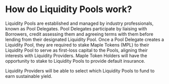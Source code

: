 # How do Liquidity Pools work?

Liquidity Pools are established and managed by industry professionals, known as Pool Delegates. Pool Delegates participate by liaising with Borrowers, credit assessing them and agreeing terms with them before lending from their designated Liquidity Pool. Once a Pool Delegate creates a Liquidity Pool, they are required to stake Maple Tokens \(MPL\) to their Liquidity Pool to serve as first-loss capital to the Pools, aligning their interests with Liquidity Providers. Maple Token Holders will have the opportunity to stake to Liquidity Pools to provide default insurance.

Liquidity Providers will be able to select which Liquidity Pools to fund to earn sustainable yield.

